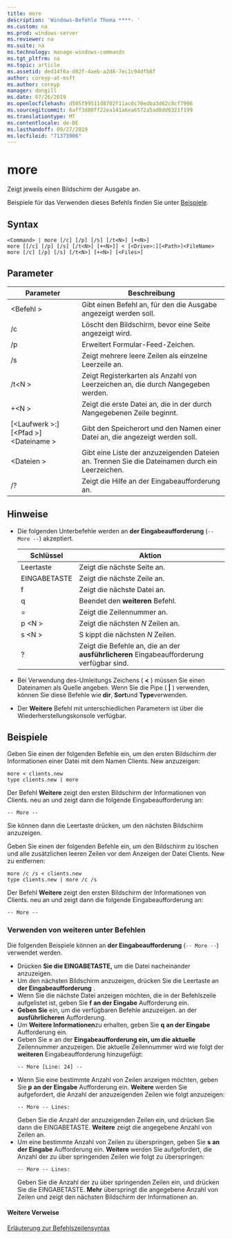 ```yaml
---
title: more
description: 'Windows-Befehle Thema ****- '
ms.custom: na
ms.prod: windows-server
ms.reviewer: na
ms.suite: na
ms.technology: manage-windows-commands
ms.tgt_pltfrm: na
ms.topic: article
ms.assetid: ded14f6a-d82f-4aeb-a2d8-7ec1c94dfb8f
author: coreyp-at-msft
ms.author: coreyp
manager: dongill
ms.date: 07/26/2019
ms.openlocfilehash: d505f99511d8702f11ac0c70edba3d62c8cf7996
ms.sourcegitcommit: 6aff3d88ff22ea141a6ea6572a5ad8dd6321f199
ms.translationtype: MT
ms.contentlocale: de-DE
ms.lasthandoff: 09/27/2019
ms.locfileid: "71373906"
---
```

# <a name="more"></a>more



Zeigt jeweils einen Bildschirm der Ausgabe an.

Beispiele für das Verwenden dieses Befehls finden Sie unter [Beispiele](#BKMK_examples).

## <a name="syntax"></a>Syntax

```
<Command> | more [/c] [/p] [/s] [/t<N>] [+<N>]
more [[/c] [/p] [/s] [/t<N>] [+<N>]] < [<Drive>:][<Path>]<FileName>
more [/c] [/p] [/s] [/t<N>] [+<N>] [<Files>]
```

## <a name="parameters"></a>Parameter

|           Parameter            |                               Beschreibung                               |
|--------------------------------|-------------------------------------------------------------------------|
|           \<Befehl >           |      Gibt einen Befehl an, für den die Ausgabe angezeigt werden soll.      |
|               /c               |               Löscht den Bildschirm, bevor eine Seite angezeigt wird.               |
|               /p               |                      Erweitert Formular-Feed-Zeichen.                      |
|               /s               |          Zeigt mehrere leere Zeilen als einzelne Leerzeile an.          |
|             /t\<N >             |         Zeigt Registerkarten als Anzahl von Leerzeichen an, die durch *N*angegeben werden.         |
|             +\<N >              |     Zeigt die erste Datei an, die in der durch *N*angegebenen Zeile beginnt.     |
| [\<Laufwerk >:] [\<Pfad >]\<Dateiname > |          Gibt den Speicherort und den Namen einer Datei an, die angezeigt werden soll.          |
|            \<Dateien >            | Gibt eine Liste der anzuzeigenden Dateien an. Trennen Sie die Dateinamen durch ein Leerzeichen. |
|               /?               |                  Zeigt die Hilfe an der Eingabeaufforderung an.                   |

## <a name="remarks"></a>Hinweise

-   Die folgenden Unterbefehle werden an **der Eingabeaufforderung** (`-- More --`) akzeptiert. 

    | Schlüssel | Aktion |
    | --- | ------ |
    | Leertaste | Zeigt die nächste Seite an. |
    | EINGABETASTE | Zeigt die nächste Zeile an. |
    | f | Zeigt die nächste Datei an. |
    | q | Beendet den **weiteren** Befehl. |
    | = | Zeigt die Zeilennummer an. |
    | p \<N > | Zeigt die nächsten *N* Zeilen an. |
    | s \<N > |S kippt die nächsten *N* Zeilen. |
    | ? | Zeigt die Befehle an, die an der **ausführlicheren** Eingabeaufforderung verfügbar sind.| 
    
-   Bei Verwendung des-Umleitungs Zeichens ( **<** ) müssen Sie einen Dateinamen als Quelle angeben. Wenn Sie die Pipe ( **\|** ) verwenden, können Sie diese Befehle wie **dir**, **Sort**und **Type**verwenden.
-   Der **Weitere** Befehl mit unterschiedlichen Parametern ist über die Wiederherstellungskonsole verfügbar.

## <a name="BKMK_examples"></a>Beispiele

Geben Sie einen der folgenden Befehle ein, um den ersten Bildschirm der Informationen einer Datei mit dem Namen Clients. New anzuzeigen:
```
more < clients.new
type clients.new | more
```
Der Befehl **Weitere** zeigt den ersten Bildschirm der Informationen von Clients. neu an und zeigt dann die folgende Eingabeaufforderung an:
```
-- More --
```
Sie können dann die Leertaste drücken, um den nächsten Bildschirm anzuzeigen.

Geben Sie einen der folgenden Befehle ein, um den Bildschirm zu löschen und alle zusätzlichen leeren Zeilen vor dem Anzeigen der Datei Clients. New zu entfernen:
```
more /c /s < clients.new
type clients.new | more /c /s
```
Der Befehl **Weitere** zeigt den ersten Bildschirm der Informationen von Clients. neu an und zeigt dann die folgende Eingabeaufforderung an:
```
-- More --
```

### <a name="using-more-subcommands"></a>Verwenden von weiteren unter Befehlen

Die folgenden Beispiele können an **der Eingabeaufforderung** (`-- More --`) verwendet werden.
- Drücken **Sie die EINGABETASTE,** um die Datei nacheinander anzuzeigen.
- Um den nächsten Bildschirm anzuzeigen, drücken Sie die Leertaste an **der Eingabeaufforderung** .
- Wenn Sie die nächste Datei anzeigen möchten, die in der Befehlszeile aufgelistet ist, geben Sie **f** **an der Eingabe** Aufforderung ein.
- **Geben Sie** ein, um die verfügbaren Befehle anzuzeigen. an der **ausführlicheren** Aufforderung.
- Um **Weitere Informationen**zu erhalten, geben Sie **q** **an der Eingabe** Aufforderung ein.
- Geben Sie **=** an der **Eingabeaufforderung ein, um die aktuelle** Zeilennummer anzuzeigen. Die aktuelle Zeilennummer wird wie folgt der **weiteren** Eingabeaufforderung hinzugefügt:  
  ```
  -- More [Line: 24] --
  ```  
- Wenn Sie eine bestimmte Anzahl von Zeilen anzeigen möchten, geben Sie **p** **an der Eingabe** Aufforderung ein. **Weitere** werden Sie aufgefordert, die Anzahl der anzuzeigenden Zeilen wie folgt anzuzeigen:  
  ```
  -- More -- Lines:
  ```  
  Geben Sie die Anzahl der anzuzeigenden Zeilen ein, und drücken Sie dann die EINGABETASTE. **Weitere** zeigt die angegebene Anzahl von Zeilen an.
- Um eine bestimmte Anzahl von Zeilen zu überspringen, geben Sie **s** **an der Eingabe** Aufforderung ein. **Weitere** werden Sie aufgefordert, die Anzahl der zu über springenden Zeilen wie folgt zu überspringen:  
  ```
  -- More -- Lines:
  ```  
  Geben Sie die Anzahl der zu über springenden Zeilen ein, und drücken Sie die EINGABETASTE. **Mehr** überspringt die angegebene Anzahl von Zeilen und zeigt den nächsten Bildschirm der Informationen an.

#### <a name="additional-references"></a>Weitere Verweise

[Erläuterung zur Befehlszeilensyntax](command-line-syntax-key.md)
